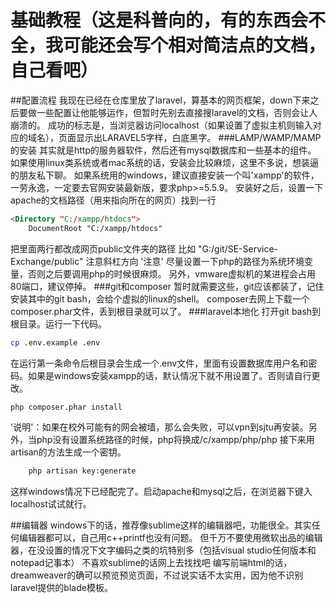 基础教程（这是科普向的，有的东西会不全，我可能还会写个相对简洁点的文档，自己看吧）
======
##配置流程
我现在已经在仓库里放了laravel，算基本的网页框架，down下来之后要做一些配置让他能够运作，但暂时先别去直接搜laravel的文档，否则会让人崩溃的。
成功的标志是，当浏览器访问localhost（如果设置了虚拟主机则输入对应的域名），页面显示出LARAVEL5字样，白底黑字。
###LAMP/WAMP/MAMP的安装
其实就是http的服务器软件，然后还有mysql数据库和一些基本的组件。
如果使用linux类系统或者mac系统的话，安装会比较麻烦，这里不多说，想装逼的朋友私下聊。
如果系统用的windows，建议直接安装一个叫'xampp'的软件，一劳永逸，一定要去官网安装最新版，要求php>=5.5.9。
安装好之后，设置一下apache的文档路径（用来指向所在的网页）找到一行
```html
<Directory "C:/xampp/htdocs">
	DocumentRoot "C:/xampp/htdocs"
```
把里面两行都改成网页public文件夹的路径 比如 "G:/git/SE-Service-Exchange/public"
注意斜杠方向
'注意' 尽量设置一下php的路径为系统环境变量，否则之后要调用php的时候很麻烦。
另外，vmware虚拟机的某进程会占用80端口，建议停掉。
###git和composer
暂时就需要这些，git应该都装了，记住安装其中的git bash，会给个虚拟的linux的shell。
composer去网上下载一个composer.phar文件，丢到根目录就可以了。
###laravel本地化
打开git bash到根目录。运行一下代码。
```Bash
cp .env.example .env
```
在运行第一条命令后根目录会生成一个.env文件，里面有设置数据库用户名和密码。如果是windows安装xampp的话，默认情况下就不用设置了。否则请自行更改。
```Bash
php composer.phar install
```
'说明'：如果在校外可能有的网会被墙，那么会失败，可以vpn到sjtu再安装。另外，当php没有设置系统路径的时候，php将换成/c/xampp/php/php
接下来用artisan的方法生成一个密钥。
```Bash
	php artisan key:generate
```

这样windows情况下已经配完了。启动apache和mysql之后，在浏览器下键入localhost试试就行。

##编辑器
windows下的话，推荐像sublime这样的编辑器吧，功能很全。其实任何编辑器都可以，自己用c++printf也没有问题。
但千万不要使用微软出品的编辑器，在没设置的情况下文字编码之类的坑特别多（包括visual studio任何版本和notepad记事本）
不喜欢sublime的话网上去找找吧
编写前端html的话，dreamweaver的确可以预览预览页面，不过说实话不太实用，因为他不识别laravel提供的blade模板。
